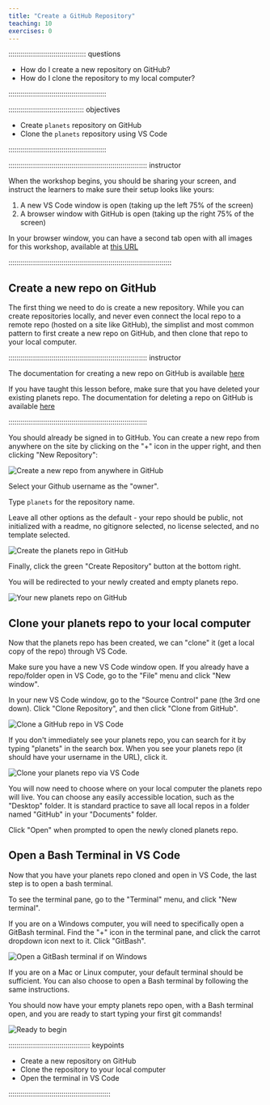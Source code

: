 ```yaml
---
title: "Create a GitHub Repository"
teaching: 10
exercises: 0
---
```


:::::::::::::::::::::::::::::::::::::: questions 

- How do I create a new repository on GitHub?
- How do I clone the repository to my local computer?

::::::::::::::::::::::::::::::::::::::::::::::::

::::::::::::::::::::::::::::::::::::: objectives

- Create `planets` repository on GitHub
- Clone the `planets` repository using VS Code

::::::::::::::::::::::::::::::::::::::::::::::::

:::::::::::::::::::::::::::::::::::::::::::::::::::::::::::::::::::: instructor

When the workshop begins, you should be sharing your screen,
and instruct the learners to make sure their setup looks like yours:

1. A new VS Code window is open (taking up the left 75% of the screen)
2. A browser window with GitHub is open (taking up the right 75% of the screen)

In your browser window, you can have a second tab open with all images for
this workshop, available at [this URL](http://jennajordan.me/git-novice-speedrun/instructor/images.html)

::::::::::::::::::::::::::::::::::::::::::::::::::::::::::::::::::::::::::::::::

## Create a new repo on GitHub

The first thing we need to do is create a new repository. While you can create repositories locally, and never even connect the local repo to a remote repo (hosted on a site like GitHub), the simplist and most common pattern to first create a new repo on GitHub, and then clone that repo to your local computer.

:::::::::::::::::::::::::::::::::::::::::::::::::::::::::::::::::::: instructor

The documentation for creating a new repo on GitHub is available [here](https://docs.github.com/en/repositories/creating-and-managing-repositories/creating-a-new-repository)

If you have taught this lesson before, make sure that you have deleted your existing planets repo.
The documentation for deleting a repo on GitHub is available [here](https://docs.github.com/en/repositories/creating-and-managing-repositories/deleting-a-repository)

::::::::::::::::::::::::::::::::::::::::::::::::::::::::::::::::::::

You should already be signed in to GitHub. You can create a new repo from anywhere on the site by clicking on the "+" icon in the upper right, and then clicking "New Repository":

![Create a new repo from anywhere in GitHub](fig/github-create-repo.png)

Select your Github username as the "owner". 

Type `planets` for the repository name. 

Leave all other options as the default - your repo should be public, not initialized with a readme, no gitignore selected, no license selected, and no template selected.

![Create the planets repo in GitHub](fig/github-create-planets-repo.png)

Finally, click the green "Create Repository" button at the bottom right.

You will be redirected to your newly created and empty planets repo.

![Your new planets repo on GitHub](fig/github-empty-planets-repo.png)

## Clone your planets repo to your local computer

Now that the planets repo has been created, we can "clone" it (get a local copy of the repo) through VS Code.

Make sure you have a new VS Code window open. If you already have a repo/folder open in VS Code, go to the "File" menu and click "New window".

In your new VS Code window, go to the "Source Control" pane (the 3rd one down). Click "Clone Repository", and then click "Clone from GitHub".

![Clone a GitHub repo in VS Code](fig/vscode-clone-repo.png)

If you don't immediately see your planets repo, you can search for it by typing "planets" in the search box. When you see your planets repo (it should have your username in the URL), click it.

![Clone your planets repo via VS Code](fig/vscode-clone-planets-repo.png)

You will now need to choose where on your local computer the planets repo will live. You can choose any easily accessible location, such as the "Desktop" folder. It is standard practice to save all local repos in a folder named "GitHub" in your "Documents" folder.

Click "Open" when prompted to open the newly cloned planets repo.

## Open a Bash Terminal in VS Code

Now that you have your planets repo cloned and open in VS Code, the last step is to open a bash terminal.

To see the terminal pane, go to the "Terminal" menu, and click "New terminal".

If you are on a Windows computer, you will need to specifically open a GitBash terminal. Find the "+" icon in the terminal pane, and click the carrot dropdown icon next to it. Click "GitBash".

![Open a GitBash terminal if on Windows](fig/vscode-gitbash-terminal.png)

If you are on a Mac or Linux computer, your default terminal should be sufficient. You can also choose to open a Bash terminal by following the same instructions.

You should now have your empty planets repo open, with a Bash terminal open, and you are ready to start typing your first git commands!

![Ready to begin](fig/vscode-planets-open.png)


:::::::::::::::::::::::::::::::::::::::: keypoints

- Create a new repository on GitHub
- Clone the repository to your local computer
- Open the terminal in VS Code

::::::::::::::::::::::::::::::::::::::::::::::::::